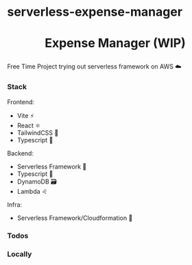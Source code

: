 # serverless-expense-manager

# <p align="center">**Expense Manager (WIP)**</p>
Free Time Project trying out serverless framework on AWS :cloud:



### Stack
Frontend:
- Vite ⚡
- React ⚛️
- TailwindCSS 💨
- Typescript :page_facing_up:

Backend:
- Serverless Framework :bricks:
- Typescript :page_facing_up:
- DynamoDB :card_file_box:
- Lambda :leo:

Infra:
- Serverless Framework/Cloudformation :bricks:

### Todos



### Locally

